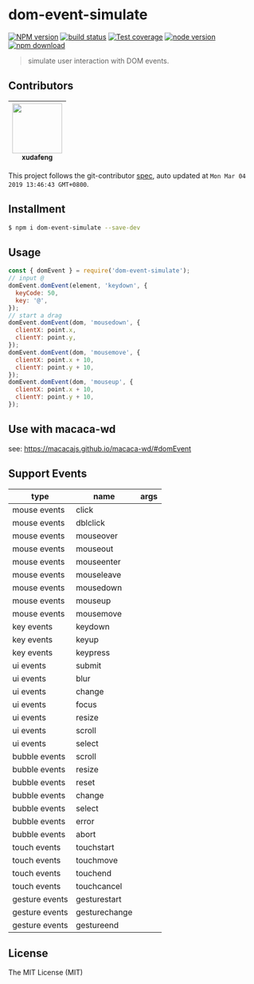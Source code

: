 # dom-event-simulate

[![NPM version][npm-image]][npm-url]
[![build status][travis-image]][travis-url]
[![Test coverage][coveralls-image]][coveralls-url]
[![node version][node-image]][node-url]
[![npm download][download-image]][download-url]

[npm-image]: https://img.shields.io/npm/v/dom-event-simulate.svg?style=flat-square
[npm-url]: https://npmjs.org/package/dom-event-simulate
[travis-image]: https://img.shields.io/travis/macacajs/dom-event-simulate.svg?style=flat-square
[travis-url]: https://travis-ci.org/macacajs/dom-event-simulate
[coveralls-image]: https://img.shields.io/coveralls/macacajs/dom-event-simulate.svg?style=flat-square
[coveralls-url]: https://coveralls.io/r/macacajs/dom-event-simulate?branch=master
[node-image]: https://img.shields.io/badge/node.js-%3E=_8-green.svg?style=flat-square
[node-url]: http://nodejs.org/download/
[download-image]: https://img.shields.io/npm/dm/dom-event-simulate.svg?style=flat-square
[download-url]: https://npmjs.org/package/dom-event-simulate

> simulate user interaction with DOM events.

<!-- GITCONTRIBUTOR_START -->

## Contributors

|[<img src="https://avatars1.githubusercontent.com/u/1011681?v=4" width="100px;"/><br/><sub><b>xudafeng</b></sub>](https://github.com/xudafeng)<br/>|
| :---: |


This project follows the git-contributor [spec](https://github.com/xudafeng/git-contributor), auto updated at `Mon Mar 04 2019 13:46:43 GMT+0800`.

<!-- GITCONTRIBUTOR_END -->

## Installment

```bash
$ npm i dom-event-simulate --save-dev
```

## Usage

```javascript
const { domEvent } = require('dom-event-simulate');
// input @
domEvent.domEvent(element, 'keydown', {
  keyCode: 50,
  key: '@',
});
// start a drag
domEvent.domEvent(dom, 'mousedown', {
  clientX: point.x,
  clientY: point.y,
});
domEvent.domEvent(dom, 'mousemove', {
  clientX: point.x + 10,
  clientY: point.y + 10,
});
domEvent.domEvent(dom, 'mouseup', {
  clientX: point.x + 10,
  clientY: point.y + 10,
});
```

## Use with macaca-wd

see: https://macacajs.github.io/macaca-wd/#domEvent

## Support Events

| type | name | args |
| --- | --- | --- |
| mouse events | click | |
| mouse events | dblclick | |
| mouse events | mouseover | |
| mouse events | mouseout | |
| mouse events | mouseenter | |
| mouse events | mouseleave | |
| mouse events | mousedown | |
| mouse events | mouseup | |
| mouse events | mousemove | |
| key events | keydown | |
| key events | keyup | |
| key events | keypress | |
| ui events | submit | |
| ui events | blur | |
| ui events | change | |
| ui events | focus | |
| ui events | resize | |
| ui events | scroll | |
| ui events | select | |
| bubble events | scroll | |
| bubble events | resize | |
| bubble events | reset | |
| bubble events | change | |
| bubble events | select | |
| bubble events | error | |
| bubble events | abort | |
| touch events | touchstart | |
| touch events | touchmove | |
| touch events | touchend | |
| touch events | touchcancel | |
| gesture events | gesturestart | |
| gesture events | gesturechange | |
| gesture events | gestureend | |

## License

The MIT License (MIT)
